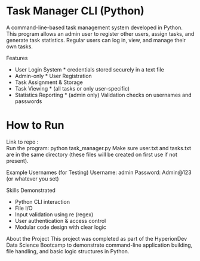 # Task Manager CLI (Python)

A command-line-based task management system developed in Python. This program allows an admin user to register other users, assign tasks, and generate task statistics.
Regular users can log in, view, and manage their own tasks.

Features
- User Login System * credentials stored securely in a text file
- Admin-only * User Registration
- Task Assignment & Storage
- Task Viewing * (all tasks or only user-specific)
- Statistics Reporting * (admin only)
Validation checks on usernames and passwords

# How to Run
Link to repo :  
Run the program:
python task_manager.py
Make sure user.txt and tasks.txt are in the same directory (these files will be created on first use if not present).

Example Usernames (for Testing)
Username: admin
Password: Admin@123 (or whatever you set)

Skills Demonstrated
- Python CLI interaction
- File I/O
- Input validation using re (regex)
- User authentication & access control
- Modular code design with clear logic

About the Project
This project was completed as part of the HyperionDev Data Science Bootcamp to demonstrate command-line application building, file handling, and basic logic structures
in Python.

